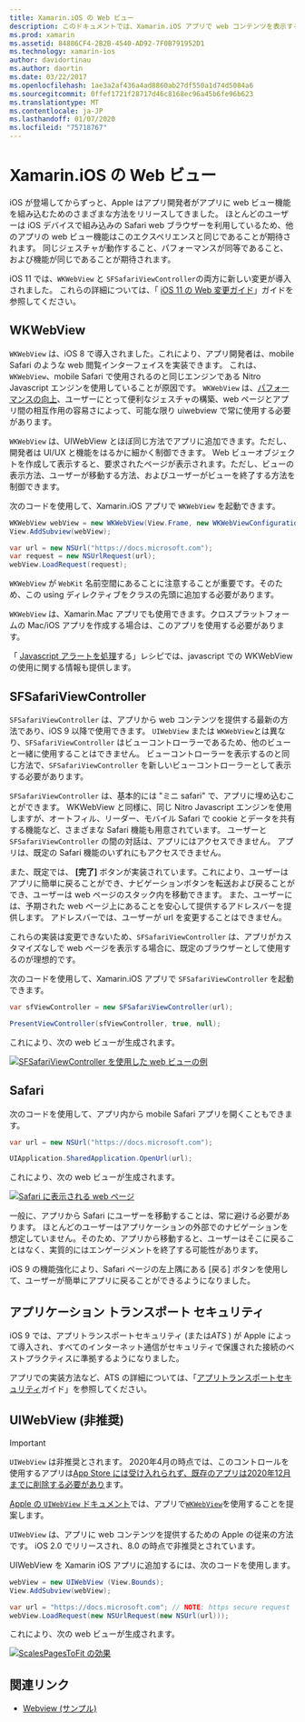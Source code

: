 ```yaml
---
title: Xamarin.iOS の Web ビュー
description: このドキュメントでは、Xamarin.iOS アプリで web コンテンツを表示するさまざまな方法について説明します。 WKWebView、SFSafariViewController、Safari、およびアプリトランスポートのセキュリティについて説明します。
ms.prod: xamarin
ms.assetid: 84886CF4-2B2B-4540-AD92-7F0B791952D1
ms.technology: xamarin-ios
author: davidortinau
ms.author: daortin
ms.date: 03/22/2017
ms.openlocfilehash: 1ae3a2af436a4ad8860ab27df550a1d74d5084a6
ms.sourcegitcommit: 0ffef1721f28717d46c8168ec96a45b6fe96b623
ms.translationtype: MT
ms.contentlocale: ja-JP
ms.lasthandoff: 01/07/2020
ms.locfileid: "75718767"
---
```

# <a name="web-views-in-xamarinios"></a>Xamarin.iOS の Web ビュー

iOS が登場してからずっと、Apple はアプリ開発者がアプリに web ビュー機能を組み込むためのさまざまな方法をリリースしてきました。 ほとんどのユーザーは iOS デバイスで組み込みの Safari web ブラウザーを利用しているため、他のアプリの web ビュー機能はこのエクスペリエンスと同じであることが期待されます。 同じジェスチャが動作すること、パフォーマンスが同等であること、および機能が同じであることが期待されます。

iOS 11 では、`WKWebView` と `SFSafariViewController`の両方に新しい変更が導入されました。 これらの詳細については、「 [iOS 11 の Web 変更ガイド](~/ios/platform/introduction-to-ios11/web.md)」ガイドを参照してください。

## <a name="wkwebview"></a>WKWebView

`WKWebView` は、iOS 8 で導入されました。これにより、アプリ開発者は、mobile Safari のような web 閲覧インターフェイスを実装できます。 これは、`WKWebView`、mobile Safari で使用されるのと同じエンジンである Nitro Javascript エンジンを使用していることが原因です。 `WKWebView` は、[パフォーマンスの向上](http://blog.initlabs.com/post/100113463211/wkwebview-vs-uiwebview)、ユーザーにとって便利なジェスチャの構築、web ページとアプリ間の相互作用の容易さによって、可能な限り uiwebview で常に使用する必要があります。
  
`WKWebView` は、UIWebView とほぼ同じ方法でアプリに追加できます。ただし、開発者は UI/UX と機能をはるかに細かく制御できます。 Web ビューオブジェクトを作成して表示すると、要求されたページが表示されます。ただし、ビューの表示方法、ユーザーが移動する方法、およびユーザーがビューを終了する方法を制御できます。  

次のコードを使用して、Xamarin.iOS アプリで `WKWebView` を起動できます。

```csharp
WKWebView webView = new WKWebView(View.Frame, new WKWebViewConfiguration());
View.AddSubview(webView);

var url = new NSUrl("https://docs.microsoft.com");
var request = new NSUrlRequest(url);
webView.LoadRequest(request);
```

`WKWebView` が `WebKit` 名前空間にあることに注意することが重要です。そのため、この using ディレクティブをクラスの先頭に追加する必要があります。

`WKWebView` は、Xamarin.Mac アプリでも使用できます。クロスプラットフォームの Mac/iOS アプリを作成する場合は、このアプリを使用する必要があります。

「 [Javascript アラートを処理](https://github.com/xamarin/recipes/tree/master/Recipes/ios/content_controls/web_view/handle_javascript_alerts)する」レシピでは、javascript での WKWebView の使用に関する情報も提供します。

## <a name="sfsafariviewcontroller"></a>SFSafariViewController

 `SFSafariViewController` は、アプリから web コンテンツを提供する最新の方法であり、iOS 9 以降で使用できます。 `UIWebView` または `WKWebView`とは異なり、`SFSafariViewController` はビューコントローラーであるため、他のビューと一緒に使用することはできません。 ビューコントローラーを表示するのと同じ方法で、`SFSafariViewController` を新しいビューコントローラーとして表示する必要があります。

 `SFSafariViewController` は、基本的には "ミニ safari" で、アプリに埋め込むことができます。 WKWebView と同様に、同じ Nitro Javascript エンジンを使用しますが、オートフィル、リーダー、モバイル Safari で cookie とデータを共有する機能など、さまざまな Safari 機能も用意されています。 ユーザーと `SFSafariViewController` の間の対話は、アプリにはアクセスできません。 アプリは、既定の Safari 機能のいずれにもアクセスできません。

また、既定では、 **[完了]** ボタンが実装されています。これにより、ユーザーはアプリに簡単に戻ることができ、ナビゲーションボタンを転送および戻ることができ、ユーザーは web ページのスタック内を移動できます。 また、ユーザーには、予期された web ページ上にあることを安心して提供するアドレスバーを提供します。 アドレスバーでは、ユーザーが url を変更することはできません。 

これらの実装は変更できないため、`SFSafariViewController` は、アプリがカスタマイズなしで web ページを表示する場合に、既定のブラウザーとして使用するのが理想的です。

次のコードを使用して、Xamarin.iOS アプリで `SFSafariViewController` を起動できます。

```csharp
var sfViewController = new SFSafariViewController(url);

PresentViewController(sfViewController, true, null);
```

これにより、次の web ビューが生成されます。

[![SFSafariViewController を使用した web ビューの例](webview-images/sfsafariviewcontroller.png)](webview-images/sfsafariviewcontroller.png#lightbox)

## <a name="safari"></a>Safari

次のコードを使用して、アプリ内から mobile Safari アプリを開くこともできます。

```csharp
var url = new NSUrl("https://docs.microsoft.com");

UIApplication.SharedApplication.OpenUrl(url);
```

これにより、次の web ビューが生成されます。

[![Safari に表示される web ページ](webview-images/safari.png)](webview-images/safari.png#lightbox)

一般に、アプリから Safari にユーザーを移動することは、常に避ける必要があります。 ほとんどのユーザーはアプリケーションの外部でのナビゲーションを想定していません。そのため、アプリから移動すると、ユーザーはそこに戻ることはなく、実質的にはエンゲージメントを終了する可能性があります。

iOS 9 の機能強化により、Safari ページの左上隅にある [戻る] ボタンを使用して、ユーザーが簡単にアプリに戻ることができるようになりました。

## <a name="app-transport-security"></a>アプリケーション トランスポート セキュリティ

iOS 9 では、アプリトランスポートセキュリティ (または*ATS* ) が Apple によって導入され、すべてのインターネット通信がセキュリティで保護された接続のベストプラクティスに準拠するようになりました。

アプリでの実装方法など、ATS の詳細については、「[アプリトランスポートセキュリティ](~/ios/app-fundamentals/ats.md)ガイド」を参照してください。

## <a name="uiwebview-deprecated"></a>UIWebView (非推奨)

> [!IMPORTANT]
> `UIWebView` は非推奨とされます。 2020年4月の時点では、このコントロールを使用するアプリは[App Store には受け入れられず、既存のアプリは2020年12月までに削除する必要があり](https://developer.apple.com/news/?id=12232019b)ます。
> 
> [Apple の `UIWebView` ドキュメント](https://developer.apple.com/documentation/uikit/uiwebview)では、アプリで[`WKWebView`](#wkwebview)を使用することを提案します。

`UIWebView` は、アプリに web コンテンツを提供するための Apple の従来の方法です。 iOS 2.0 でリリースされ、8.0 の時点で非推奨とされています。

UIWebView を Xamarin iOS アプリに追加するには、次のコードを使用します。

```csharp
webView = new UIWebView (View.Bounds);
View.AddSubview(webView);

var url = "https://docs.microsoft.com"; // NOTE: https secure request
webView.LoadRequest(new NSUrlRequest(new NSUrl(url)));
```

これにより、次の web ビューが生成されます。

[![ScalesPagesToFit の効果](webview-images/webview.png)](webview-images/webview.png#lightbox)

## <a name="related-links"></a>関連リンク

- [Webview (サンプル)](https://docs.microsoft.com/samples/xamarin/ios-samples/webview)
